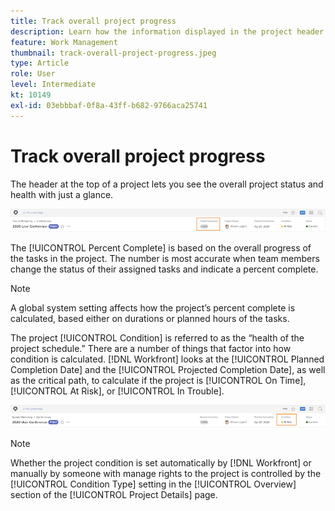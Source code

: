 ```yaml
---
title: Track overall project progress
description: Learn how the information displayed in the project header can help you track overall project progress and health.
feature: Work Management
thumbnail: track-overall-project-progress.jpeg
type: Article
role: User
level: Intermediate
kt: 10149
exl-id: 03ebbbaf-0f8a-43ff-b682-9766aca25741
---
```

# Track overall project progress

The header at the top of a project lets you see the overall project status and health with just a glance.

![Project header showing [!UICONTROL Percent Complete]](assets/planner-fund-percent-complete.png)

The [!UICONTROL Percent Complete] is based on the overall progress of the tasks in the project. The number is most accurate when team members change the status of their assigned tasks and indicate a percent complete.

>[!NOTE]
>
>A global system setting affects how the project’s percent complete is calculated, based either on durations or planned hours of the tasks.

The project [!UICONTROL Condition] is referred to as the “health of the project schedule.” There are a number of things that factor into how condition is calculated. [!DNL Workfront] looks at the [!UICONTROL Planned Completion Date] and the [!UICONTROL Projected Completion Date], as well as the critical path, to calculate if the project is [!UICONTROL On Time], [!UICONTROL At Risk], or [!UICONTROL In Trouble].

![Project header showing [!UICONTROL Condition]](assets/planner-fund-condition.png)

>[!NOTE]
>
>Whether the project condition is set automatically by [!DNL Workfront] or manually by someone with manage rights to the project is controlled by the [!UICONTROL Condition Type] setting in the [!UICONTROL Overview] section of the [!UICONTROL Project Details] page.

<!---
learn more urls
Project percent complete overview
Overview of project condition and condition type
--->
